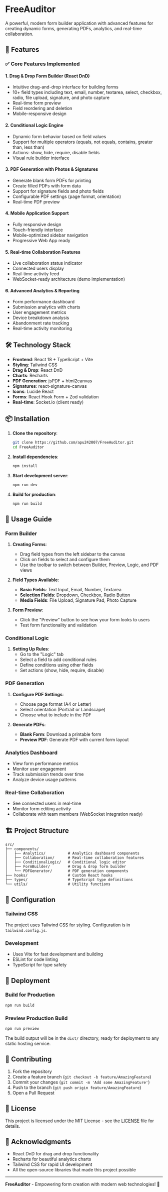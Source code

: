# FreeAuditor

A powerful, modern form builder application with advanced features for creating dynamic forms, generating PDFs, analytics, and real-time collaboration.

## 🚀 Features

### ✅ Core Features Implemented

#### 1. **Drag & Drop Form Builder** (React DnD)
- Intuitive drag-and-drop interface for building forms
- 10+ field types including text, email, number, textarea, select, checkbox, radio, file upload, signature, and photo capture
- Real-time form preview
- Field reordering and deletion
- Mobile-responsive design

#### 2. **Conditional Logic Engine**
- Dynamic form behavior based on field values
- Support for multiple operators (equals, not equals, contains, greater than, less than)
- Actions: show, hide, require, disable fields
- Visual rule builder interface

#### 3. **PDF Generation with Photos & Signatures**
- Generate blank form PDFs for printing
- Create filled PDFs with form data
- Support for signature fields and photo fields
- Configurable PDF settings (page format, orientation)
- Real-time PDF preview

#### 4. **Mobile Application Support**
- Fully responsive design
- Touch-friendly interface
- Mobile-optimized sidebar navigation
- Progressive Web App ready

#### 5. **Real-time Collaboration Features**
- Live collaboration status indicator
- Connected users display
- Real-time activity feed
- WebSocket-ready architecture (demo implementation)

#### 6. **Advanced Analytics & Reporting**
- Form performance dashboard
- Submission analytics with charts
- User engagement metrics
- Device breakdown analysis
- Abandonment rate tracking
- Real-time activity monitoring

## 🛠️ Technology Stack

- **Frontend**: React 18 + TypeScript + Vite
- **Styling**: Tailwind CSS
- **Drag & Drop**: React DnD
- **Charts**: Recharts
- **PDF Generation**: jsPDF + html2canvas
- **Signatures**: react-signature-canvas
- **Icons**: Lucide React
- **Forms**: React Hook Form + Zod validation
- **Real-time**: Socket.io (client ready)

## 📦 Installation

1. **Clone the repository**:
   ```bash
   git clone https://github.com/apu242007/FreeAuditor.git
   cd FreeAuditor
   ```

2. **Install dependencies**:
   ```bash
   npm install
   ```

3. **Start development server**:
   ```bash
   npm run dev
   ```

4. **Build for production**:
   ```bash
   npm run build
   ```

## 🎯 Usage Guide

### Form Builder

1. **Creating Forms**:
   - Drag field types from the left sidebar to the canvas
   - Click on fields to select and configure them
   - Use the toolbar to switch between Builder, Preview, Logic, and PDF views

2. **Field Types Available**:
   - **Basic Fields**: Text Input, Email, Number, Textarea
   - **Selection Fields**: Dropdown, Checkbox, Radio Button
   - **Media Fields**: File Upload, Signature Pad, Photo Capture

3. **Form Preview**:
   - Click the "Preview" button to see how your form looks to users
   - Test form functionality and validation

### Conditional Logic

1. **Setting Up Rules**:
   - Go to the "Logic" tab
   - Select a field to add conditional rules
   - Define conditions using other fields
   - Set actions (show, hide, require, disable)

### PDF Generation

1. **Configure PDF Settings**:
   - Choose page format (A4 or Letter)
   - Select orientation (Portrait or Landscape)
   - Choose what to include in the PDF

2. **Generate PDFs**:
   - **Blank Form**: Download a printable form
   - **Preview PDF**: Generate PDF with current form layout

### Analytics Dashboard

- View form performance metrics
- Monitor user engagement
- Track submission trends over time
- Analyze device usage patterns

### Real-time Collaboration

- See connected users in real-time
- Monitor form editing activity
- Collaborate with team members (WebSocket integration ready)

## 🏗️ Project Structure

```
src/
├── components/
│   ├── Analytics/          # Analytics dashboard components
│   ├── Collaboration/      # Real-time collaboration features
│   ├── ConditionalLogic/   # Conditional logic editor
│   ├── FormBuilder/        # Drag & drop form builder
│   └── PDFGenerator/       # PDF generation components
├── hooks/                  # Custom React hooks
├── types/                  # TypeScript type definitions
└── utils/                  # Utility functions
```

## 🔧 Configuration

### Tailwind CSS
The project uses Tailwind CSS for styling. Configuration is in `tailwind.config.js`.

### Development
- Uses Vite for fast development and building
- ESLint for code linting
- TypeScript for type safety

## 🚀 Deployment

### Build for Production
```bash
npm run build
```

### Preview Production Build
```bash
npm run preview
```

The build output will be in the `dist/` directory, ready for deployment to any static hosting service.

## 🤝 Contributing

1. Fork the repository
2. Create a feature branch (`git checkout -b feature/AmazingFeature`)
3. Commit your changes (`git commit -m 'Add some AmazingFeature'`)
4. Push to the branch (`git push origin feature/AmazingFeature`)
5. Open a Pull Request

## 📄 License

This project is licensed under the MIT License - see the [LICENSE](LICENSE) file for details.

## 🙏 Acknowledgments

- React DnD for drag and drop functionality
- Recharts for beautiful analytics charts
- Tailwind CSS for rapid UI development
- All the open-source libraries that made this project possible

---

**FreeAuditor** - Empowering form creation with modern web technologies! 🎉
